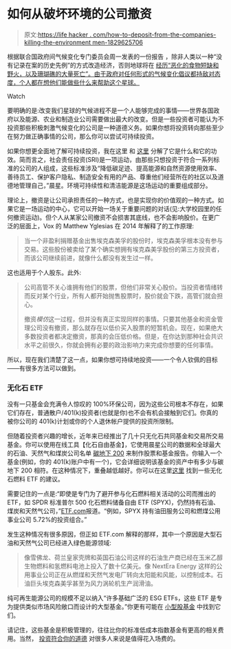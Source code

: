 # 如何从破坏环境的公司撤资

> 原文:[https://life hacker . com/how-to-deposit-from-the-companies-killing-the-environment men-1829625706](https://lifehacker.com/how-to-divest-from-the-companies-killing-the-environmen-1829625706)

根据联合国政府间气候变化专门委员会周一发表的一份报告 ，除非人类以一种“没有记录在案的历史先例”的方式改造经济，否则地球将在 [经历“恶化的食物短缺和野火，以及珊瑚礁的大量死亡”。由于政府对任何形式的气候变化倡议都持敌对态度，个人都在想他们能做些什么来帮助这个星球。](https://www.nytimes.com/2018/10/07/climate/ipcc-climate-report-2040.html)

Watch

要明确的是:改变我们星球的气候进程不是一个人能够完成的事情——世界各国政府以及能源、农业和制造业公司需要做出最大的改变。但是一些投资者可能认为不投资那些积极刺激气候变化的公司是一种道德义务。如果你想将投资转向那些至少在努力做正确事情的公司，那么你可以尝试可持续投资。

如果你想更全面地了解可持续投资，我在这里 和 [这里](https://twocents.lifehacker.com/investing-is-risky-and-unethical-and-you-should-do-it-a-1824157984#_ga=2.6901108.772605105.1538589208-594046802.1524762060) 分解了它是什么和它的功效。简而言之，社会责任投资(SRI)是一项运动，由那些只想投资于符合一系列标准的公司的人组成，这些标准涉及“降低碳足迹、提高能源和自然资源使用效率、善待员工、保护客户隐私、制造安全有用的产品、尊重他们经营所在的社区以及道德地管理自己，”晨星。环境可持续性和清洁能源是这场运动的重要组成部分。

理论上，撤资是让公司承担责任的一种方式，也是实现你的价值观的一种方式。如果它是一场运动的中心，它可以开始一场关于重要问题的对话(见:大学校园里的任何撤资运动)。但个人从某家公司撤资不会损害其底线，也不会影响股价。在更广泛的层面上，Vox 的 Matthew Yglesias 在 2014 年解释了的工作原理:

> 当一个非盈利捐赠基金出售埃克森美孚的股份时，埃克森美孚根本没有参与交易。这些股份被卖给了某个确实想拥有埃克森美孚股份的第三方投资者，而该公司继续前进，就像什么都没有发生过一样。

这也适用于个人股东。此外:

> 公司高管不关心谁拥有他们的股票，但他们非常关心股价。当投资者情绪转而反对某个行业，所有人都开始抛售股票时，股价就会下跌，高管们就会担心。
> 
> 撤资*模仿*这一过程，但并没有真正实现同样的事情。只要其他基金和资金管理公司没有撤资，那么就存在以低价买入股票的短暂机会。现在，如果绝大多数投资者都决定撤资，那真的会压低价格。但是，在你达到那种社会共识水平之前很久，你就会拥有必要的政治影响力来完成你想要的任何事情。

所以，现在我们清楚了这一点，如果你想可持续地投资——一个令人钦佩的目标——有很多方法可以做到。

### 无化石 ETF

没有一只基金会充满令人惊叹的 100%环保公司，因为这些公司根本不存在，如果它们存在，普通散户/401(k)投资者(也就是你)也不会有机会接触到它们。你真的被你公司的 401(k)计划或你的个人退休帐户提供的投资所限制。

但随着投资者兴趣的增长，近年来已经推出了几十只无化石共同基金和交易所交易基金。你可以使用在线工具【化石自由基金】，它使用晨星公司的数据和全球最大的石油、天然气和煤炭公司名单 [碳地下 200](http://fossilfreeindexes.com/research/the-carbon-underground/) 来制作股票和基金报告。你输入一个基金(例如，你的 401(k)账户中有一个)，它会详细说明该基金的资产中有多少与碳地下 200 相符。在这种情况下，重叠越低越好。你可以在这里[这里](https://www.nytimes.com/2017/10/13/business/mutfund/mutual-funds-low-carbon.html) 找到一些无化石燃料 ETF 的建议。

需要记住的一点是:“即使是专门为了避开参与化石燃料相关活动的公司而推出的 ETF，如 SPDR 标准普尔 500 化石燃料储备自由 ETF (SPYX)，仍然持有石油、煤炭和天然气公司，”[ETF.com](https://www.etf.com/sections/features-and-news/fossil-fuel-free-funds-arent)报道。“例如，SPYX 持有油田服务公司和燃煤公用事业公司 5.72%的投资组合。”

发生这种情况有很多原因，但正如 ETF.com 解释的那样，其中一个原因是大型石油和天然气公司已经进入绿色能源领域:

> 像雪佛龙、荷兰皇家壳牌和英国石油公司这样的石油生产商已经在玉米乙醇生物燃料和氢燃料电池上投入了数十亿美元。像 NextEra Energy 这样的公用事业公司正在从燃煤和天然气发电厂转向太阳能和风能，以控制成本。石油巨头埃克森美孚甚至为风力涡轮机生产润滑油。

纯可再生能源公司的规模不足以纳入“许多基础广泛的 ESG ETFs，这些 ETF 是专为提供类似市场风险敞口而设计的大型基金。”你更有可能在 [小型股基金](https://www.schwab.com/public/file/P-9561751/) 中找到它们。

请记住，这些基金是积极管理的，往往比你的标准低成本指数基金有更高的相关费用。当然， [投资符合你的道德](https://twocents.lifehacker.com/is-there-such-a-thing-as-a-morally-sound-investment-1821744515#_ga=2.74842196.772605105.1538589208-594046802.1524762060) 对很多人来说是值得花入场费的。